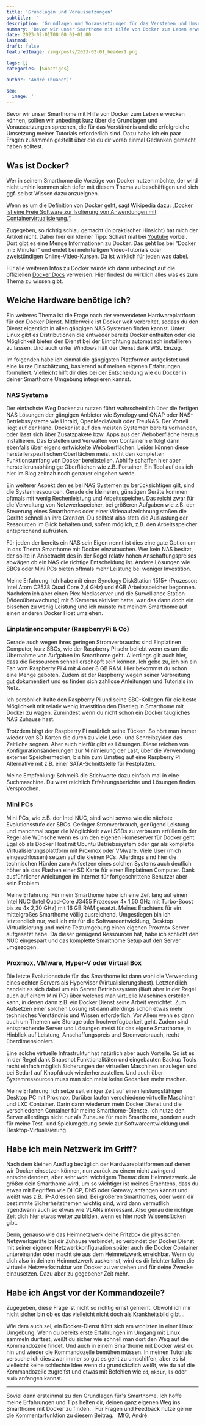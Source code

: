 ```yaml
---
title: 'Grundlagen und Voraussetzungen'
subtitle: ''
description: 'Grundlagen und Voraussetzungen für das Verstehen und Umsetzen meiner Tutorials'
summary: 'Bevor wir unser Smarthome mit Hilfe von Docker zum Leben erwecken können, sollten wir unbedingt kurz über die Grundlagen und Voraussetzungen sprechen, die für das Verständnis und die erfolgreiche Umsetzung meiner Tutorials erforderlich sind...'
date: 2023-02-01T00:00:01+01:00
lastmod: ''
draft: false
featuredImage: /img/posts/2023-02-01_header1.png

tags: []
categories: [Sonstiges]

author: 'André (buanet)'

seo:
  image: ''
---
```


Bevor wir unser Smarthome mit Hilfe von Docker zum Leben erwecken können, sollten wir unbedingt kurz über die Grundlagen und Voraussetzungen sprechen, die für das Verständnis und die erfolgreiche Umsetzung meiner Tutorials erforderlich sind. Dazu habe ich ein paar Fragen zusammen gestellt über die du dir vorab einmal Gedanken gemacht haben solltest. 

## Was ist Docker?

Wer in seinem Smarthome die Vorzüge von Docker nutzen möchte, der wird nicht umhin kommen sich tiefer mit diesem Thema zu beschäftigen und sich ggf. selbst Wissen dazu anzueignen. 

Wenn es um die Definition von Docker geht, sagt Wikipedia dazu: [„Docker ist eine Freie Software zur Isolierung von Anwendungen mit Containervirtualisierung.“](https://de.wikipedia.org/wiki/Docker_(Software)).

Zugegeben, so richtig schlau gemacht (in praktischer Hinsicht) hat mich der Artikel nicht. Daher hier ein kleiner Tipp: Schaut mal bei [Youtube](https://www.youtube.com/results?search_query=docker) vorbei. Dort gibt es eine Menge Informationen zu Docker. Das geht los bei "Docker in 5 Minuten" und endet bei mehrteiligen Video-Tutorials oder zweistündigen Online-Video-Kursen. Da ist wirklich für jeden was dabei.

Für alle weiteren Infos zu Docker würde ich dann unbedingt auf die offiziellen [Docker Docs](https://docs.docker.com/) verweisen. Hier findest du wirklich alles was es zum Thema zu wissen gibt.

## Welche Hardware benötige ich? 

Ein weiteres Thema ist die Frage nach der verwendeten Hardwareplattform für den Docker Dienst. Mittlerweile ist Docker weit verbreitet, sodass du den Dienst eigentlich in allen gängigen NAS Systemen finden kannst. Unter Linux gibt es Distributionen die entweder bereits Docker enthalten oder die Möglichkeit bieten den Dienst bei der Einrichtung automatisch installieren zu lassen. Und auch unter Windows hält der Dienst dank WSL Einzug.

Im folgenden habe ich einmal die gängigsten Plattformen aufgelistet und eine kurze Einschätzung, basierend auf meinen eigenen Erfahrungen, formuliert. Vielleicht hilft dir dies bei der Entscheidung wie du Docker in deiner Smarthome Umgebung integrieren kannst. 

### NAS Systeme

Der einfachste Weg Docker zu nutzen führt wahrscheinlich über die fertigen NAS Lösungen der gängigen Anbieter wie Synology und QNAP oder NAS-Betriebssysteme wie Unraid, OpenMediaVault oder TreuNAS. Der Vorteil liegt auf der Hand. Docker ist auf den meisten Systemen bereits vorhanden, oder lässt sich über Zusatzpakete bzw. Apps aus der Weboberfläche heraus installieren. Das Erstellen und Verwalten von Containern erfolgt dann ebenfalls über eigens entwickelte Weboberflächen. Leider können diese herstellerspezifischen Oberflächen meist nicht den kompletten Funktionsumfang von Docker bereitstellen. Abhilfe schaffen hier aber herstellerunabhängige Oberflächen wie z.B. Portainer. Ein Tool auf das ich hier im Blog zeitnah noch genauer eingehen werde. 

Ein weiterer Aspekt den es bei NAS Systemen zu berücksichtigen gilt, sind die Systemressourcen. Gerade die kleineren, günstigen Geräte kommen oftmals mit wenig Rechenleistung und Arbeitsspeicher. Das reicht zwar für die Verwaltung von Netzwerkspeicher, bei größeren Aufgaben wie z.B. der Steuerung eines Smarthomes oder einer Videoaufzeichnung stoßen die Geräte schnell an ihre Grenzen. Du solltest also stets die Auslastung der Ressourcen im Blick behalten und, sofern möglich, z.B. den Arbeitsspeicher entsprechend aufrüsten.

Für jeden der bereits ein NAS sein Eigen nennt ist dies eine gute Option um in das Thema Smarthome mit Docker einzutauchen. Wer kein NAS besitzt, der sollte in Anbetracht des in der Regel relativ hohen Anschaffungspreises abwägen ob ein NAS die richtige Entscheidung ist. Andere Lösungen wie SBCs oder Mini PCs bieten oftmals mehr Leistung bei weniger Investition.  

Meine Erfahrung: Ich habe mit einer Synology DiskStation 1515+ (Prozessor: Intel Atom C2538 Quad Core 2,4 GHz) und 6GB Arbeitsspeicher begonnen. Nachdem ich aber einen Plex Mediaserver und die Survelliance Station (Videoüberwachung) mit 6 Kameras aktiviert hatte, war das dann doch ein bisschen zu wenig Leistung und ich musste mit meinem Smarthome auf einen anderen Docker Host umziehen.  

### Einplatinencomputer (RaspberryPi & Co)

Gerade auch wegen ihres geringen Stromverbrauchs sind Einplatinen Computer, kurz SBCs, wie der Raspberry Pi sehr beliebt wenn es um die Übernahme von Aufgaben im Smarthome geht. Allerdings gilt auch hier, dass die Ressourcen schnell erschöpft sein können. Ich gebe zu, ich bin ein Fan vom Raspberry Pi 4 mit 4 oder 8 GB RAM. Hier bekommst du schon eine Menge geboten. Zudem ist der Raspberry wegen seiner Verbreitung gut dokumentiert und es finden sich zahllose Anleitungen und Tutorials im Netz.

Ich persönlich halte den Raspberry Pi und seine SBC-Kollegen für die beste Möglichkeit mit relativ wenig Investition den Einstieg in Smarthome mit Docker zu wagen. Zumindest wenn du nicht schon ein Docker taugliches NAS Zuhause hast.

Trotzdem birgt der Raspberry Pi natürlich seine Tücken. So hört man immer wieder von SD Karten die durch zu viele Lese- und Schreibzyklen das Zeitliche segnen. Aber auch hierfür gibt es Lösungen. Diese reichen von Konfigurationsänderungen zur Minimierung der Last, über die Verwendung externer Speichermedien, bis hin zum Umstieg auf eine Raspberry Pi Alternative mit z.B. einer SATA-Schnittstelle für Festplatten.

Meine Empfehlung: Schmeiß die Stichworte dazu einfach mal in eine Suchmaschine. Du wirst reichlich Erfahrungsberichte und Lösungen finden. Versprochen.

### Mini PCs

Mini PCs, wie z.B. der Intel NUC, sind wohl sowas wie die nächste Evolutionsstufe der SBCs. Geringer Stromverbrauch, genügend Leistung und manchmal sogar die Möglichkeit zwei SSDs zu verbauen erfüllen in der Regel alle Wünsche wenn es um den eigenen Homeserver für Docker geht. Egal ob als Docker Host mit Ubuntu Betriebssystem oder gar als komplette Virtualisierungsplattform mit Proxmox oder VMware. Viele User (mich eingeschlossen) setzen auf die kleinen PCs. Allerdings sind hier die technischen Hürden zum Aufsetzen eines solchen Systems auch deutlich höher als das Flashen einer SD Karte für einen Einplatinen Computer. Dank ausführlicher Anleitungen im Internet für fortgeschrittene Benutzer aber kein Problem.

Meine Erfahrung: Für mein Smarthome habe ich eine Zeit lang auf einen Intel NUC (Intel Quad-Core J3455 Prozessor 4x 1,50 GHz mit Turbo-Boost bis zu 4x 2,30 GHz) mit 16 GB RAM gesetzt. Meines Erachtens für ein mittelgroßes Smarthome völlig ausreichend. Umgestiegen bin ich letztendlich nur, weil ich mir für die Softwareentwicklung, Desktop Virtualisierung und meine Testumgebung einen eigenen Proxmox Server aufgesetzt habe. Da dieser genügend Ressourcen hat, habe ich schlicht den NUC eingespart und das komplette Smarthome Setup auf den Server umgezogen. 

### Proxmox, VMware, Hyper-V oder Virtual Box

Die letzte Evolutionsstufe für das Smarthome ist dann wohl die Verwendung eines echten Servers als Hypervisor (Virtualisierungshost). Letztendlich handelt es sich dabei um ein Server Betriebssystem (läuft aber in der Regel auch auf einem Mini PC) über welches man virtuelle Maschinen erstellen kann, in denen dann z.B. ein Docker Dienst seine Arbeit verrichtet. Zum Aufsetzen einer solchen Lösung ist dann allerdings schon etwas mehr technisches Verständnis und Wissen erforderlich. Vor Allem wenn es dann auch um Themen wie Storage oder hochverfügbarkeit geht. Zudem sind entsprechende Server und Lösungen meist für das eigene Smarthome, in Hinblick auf Leistung, Anschaffungspreis und Stromverbrauch, recht überdimensioniert.

Eine solche virtuelle Infrastruktur hat natürlich aber auch Vorteile. So ist es in der Regel dank Snapshot Funktionalitäten und eingebauten Backup Tools recht einfach möglich Sicherungen der virtuellen Maschinen anzulegen und bei Bedarf auf Knopfdruck wiederherzustellen. Und auch über Systemressourcen muss man sich meist keine Gedanken mehr machen. 

Meine Erfahrung: Ich setze seit einiger Zeit auf einen leistungsfähigen Desktop PC mit Proxmox. Darüber laufen verschiedene virtuelle Maschinen und LXC Container. Darin dann wiederum mein Docker Dienst und die verschiedenen Container für meine Smarthome-Dienste. Ich nutze den Server allerdings nicht nur als Zuhause für mein Smarthome, sondern auch für meine Test- und Spielumgebung sowie zur Softwareentwicklung und Desktop-Virtualisierung. 

## Habe ich mein Netzwerk im Griff?

Nach dem kleinen Ausflug bezüglich der Hardwareplattformen auf denen wir Docker einsetzen können, nun zurück zu einem nicht zwingend entscheidendem, aber sehr wohl wichtigem Thema: dem Heimnetzwerk. Je größer dein Smarthome wird, um so wichtiger ist meines Erachtens, dass du etwas mit Begriffen wie DHCP, DNS oder Gateway anfangen kannst und weißt was z.B. IP-Adressen sind. Bei größeren Smarthomes, oder wenn dir bestimmte Sicherheitsthemen wichtig sind, wird dann vermutlich irgendwann auch so etwas wie VLANs interessant. Also genau die richtige Zeit dich hier etwas weiter zu bilden, wenn es hier noch Wissenslücken gibt. 

Denn, genauso wie das Heimnetzwerk deine Fritzbox die physischen Netzwerkgeräte bei dir Zuhause verbindet, so verbindet der Docker Dienst mit seiner eigenen Netzwerkkonfiguration später auch die Docker Container untereinander oder macht sie aus dem Heimnetzwerk erreichbar. Wenn du dich also in deinem Heimnetzwerk auskennst, wird es dir leichter fallen die virtuelle Netzwerkstruktur von Docker zu verstehen und für deine Zwecke einzusetzen. Dazu aber zu gegebener Zeit mehr. 

## Habe ich Angst vor der Kommandozeile?

Zugegeben, diese Frage ist nicht so richtig ernst gemeint. Obwohl ich mir nicht sicher bin ob es das vielleicht nicht doch als Krankheitsbild gibt... 

Wie dem auch sei, ein Docker-Dienst fühlt sich am wohlsten in einer Linux Umgebung. Wenn du bereits erste Erfahrungen im Umgang mit Linux sammeln durftest, weißt du sicher wie schnell man dort den Weg auf die Kommandozeile findet. Und auch in einem Smarthome mit Docker wirst du hin und wieder die Kommandozeile bemühen müssen. In meinen Tutorials versuche ich dies zwar immer so gut es geht zu umschiffen, aber es ist vielleicht keine schlechte Idee wenn du grundsätzlich weißt, wie du auf die Kommandozeile zugreifst und etwas mit Befehlen wie `cd`, `mkdir`, `ls` oder `sudo` anfangen kannst.

-----

Soviel dann ersteinmal zu den Grundlagen für's Smarthome. Ich hoffe meine Erfahrungen und Tips helfen dir, deinen ganz eigenen Weg ins Smarthome mit Docker zu finden.
&nbsp;
Für Fragen und Feedback nutze gerne die Kommentarfunktion zu diesem Beitrag. 
&nbsp;
MfG,
André